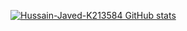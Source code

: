 [![Hussain-Javed-K213584 GitHub stats](https://github-readme-stats.vercel.app/api?username=Hussain-Javed-K213584
)](https://github.com/anuraghazra/github-readme-stats)
